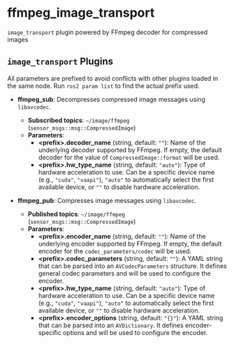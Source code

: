 # ffmpeg_image_transport

`image_transport` plugin powered by FFmpeg decoder for compressed images

## `image_transport` Plugins

All parameters are prefixed to avoid conflicts with other plugins loaded in the same node. Run `ros2 param list` to find the actual prefix used.

* **ffmpeg_sub**: Decompresses compressed image messages using `libavcodec`.
  * **Subscribed topics**: `~/image/ffmpeg` (`sensor_msgs::msg::CompressedImage`)
  * **Parameters**:
    * **\<prefix>.decoder_name** (string, default: `""`): Name of the underlying decoder supported by FFmpeg. If empty, the default decoder for the value of `CompressedImage::format` will be used.
    * **\<prefix>.hw_type_name** (string, default: `"auto"`): Type of hardware acceleration to use. Can be a specific device name (e.g., `"cuda"`, `"vaapi"`), `"auto"` to automatically select the first available device, or `""` to disable hardware acceleration.

* **ffmpeg_pub**: Compresses image messages using `libavcodec`.
  * **Published topics**: `~/image/ffmpeg` (`sensor_msgs::msg::CompressedImage`)
  * **Parameters**:
    * **\<prefix>.encoder_name** (string, default: `""`): Name of the underlying encoder supported by FFmpeg. If empty, the default encoder for the `codec_parameters/codec` will be used.
    * **\<prefix>.codec_parameters** (string, default: `""`): A YAML string that can be parsed into an `AVCodecParameters` structure. It defines general codec parameters and will be used to configure the encoder.
    * **\<prefix>.hw_type_name** (string, default: `"auto"`): Type of hardware acceleration to use. Can be a specific device name (e.g., `"cuda"`, `"vaapi"`), `"auto"` to automatically select the first available device, or `""` to disable hardware acceleration.
    * **\<prefix>.encoder_options** (string, default: `"{}"`): A YAML string that can be parsed into an `AVDictionary`. It defines encoder-specific options and will be used to configure the encoder.